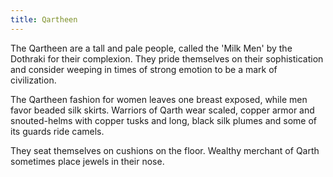 ```yaml
---
title: Qartheen
---
```


The Qartheen are a tall and pale people, called the 'Milk Men' by the Dothraki for their complexion. They pride themselves on their sophistication and consider weeping in times of strong emotion to be a mark of civilization.

The Qartheen fashion for women leaves one breast exposed, while men favor beaded silk skirts. Warriors of Qarth wear scaled, copper armor and snouted-helms with copper tusks and long, black silk plumes and some of its guards ride camels.

They seat themselves on cushions on the floor. Wealthy merchant of Qarth sometimes place jewels in their nose. 


